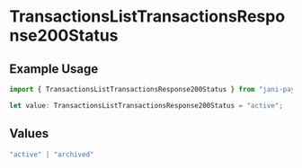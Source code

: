 # TransactionsListTransactionsResponse200Status

## Example Usage

```typescript
import { TransactionsListTransactionsResponse200Status } from "jani-payments/models/operations";

let value: TransactionsListTransactionsResponse200Status = "active";
```

## Values

```typescript
"active" | "archived"
```